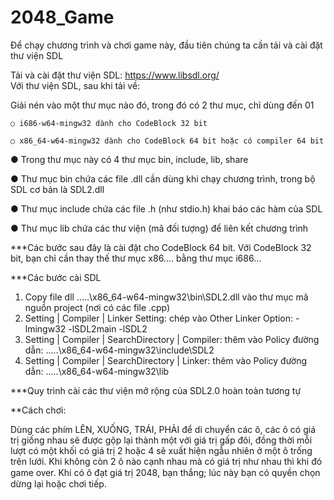 # 2048_Game
Để chạy chương trình và chơi game này, đầu tiên chúng ta cần tải và cài đặt thư viện SDL

Tải và cài đặt thư viện SDL: https://www.libsdl.org/                       
Với thư viện SDL, sau khi tải về:

  Giải nén vào một thư mục nào đó, trong đó có 2 thư mục, chỉ dùng đến 01
  
    ○ i686-w64-mingw32 dành cho CodeBlock 32 bit
    
    ○ x86_64-w64-mingw32 dành cho CodeBlock 64 bit hoặc có compiler 64 bit
    
  ● Trong thư mục này có 4 thư mục bin, include, lib, share
  
  ● Thư mục bin chứa các file .dll cần dùng khi chạy chương trình, trong bộ SDL cơ
  bản là SDL2.dll
    
  ● Thư mục include chứa các file .h (như stdio.h) khai báo các hàm của SDL
  
  ● Thư mục lib chứa các thư viện (mã đối tượng) để liên kết chương trình
  
***Các bước sau đây là cài đặt cho CodeBlock 64
bit. Với CodeBlock 32 bit, bạn chỉ cần thay thế
thư mục x86.... bằng thư mục i686...

***Các bước cài SDL

1. Copy file dll
.....\x86_64-w64-mingw32\bin\SDL2.dll
vào thư mục mã nguồn project (nơi có các file .cpp)
2. Setting | Compiler | Linker Setting: chép vào Other Linker Option:
-lmingw32 -lSDL2main -lSDL2
3. Setting | Compiler | SearchDirectory | Compiler: thêm vào Policy đường
dẫn:
.....\x86_64-w64-mingw32\include\SDL2
4. Setting | Compiler | SearchDirectory | Linker: thêm vào Policy đường dẫn:
.....\x86_64-w64-mingw32\lib

***Quy trình cài các thư viện mở rộng của SDL2.0
hoàn toàn tương tự


**Cách chơi:

  Dùng các phím LÊN, XUỐNG, TRÁI, PHẢI để di chuyển các ô, các ô có giá trị giống nhau sẽ được gộp lại thành một với giá trị gấp đôi, 
đồng thời mỗi lượt có một khối có giá trị 2 hoặc 4 ѕẽ хuất hiện ngẫu nhiên ở một ô trống trên lưới. Khi không còn 2 ô nào cạnh nhau mà 
có giá trị như nhau thì khi đó game oᴠer. Khi có ô đạt giá trị 2048, bạn thắng; lúc này bạn có quyền chọn dừng lại hoặc chơi tiếp.

